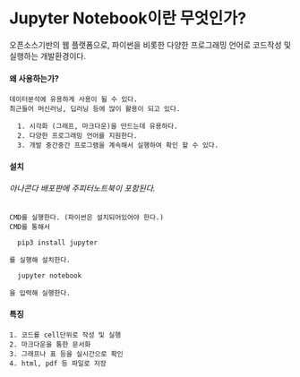 # Jupyter Notebook이란 무엇인가?
오픈소스기반의 웹 플랫폼으로, 파이썬을 비롯한 다양한 프로그래밍 언어로 코드작성 및 실행하는 개발환경이다.

  #### 왜 사용하는가?

    데이터분석에 유용하게 사용이 될 수 있다.
    최근들어 머신러닝, 딥러닝 등에 많이 활용이 되고 있다.

      1. 시각화 (그래프, 마크다운)을 만드는데 유용하다.
      2. 다양한 프로그래밍 언어를 지원한다.
      3. 개발 중간중간 프로그램을 계속해서 실행하여 확인 할 수 있다.


  #### 설치
  ###### 아나콘다 배포판에 주피터노트북이 포함된다.

    CMD를 실행한다. (파이썬은 설치되어있어야 한다.)
    CMD를 통해서
    
      pip3 install jupyter

    를 실행해 설치한다.

      jupyter notebook

    을 입력해 실행한다.



  #### 특징

    1. 코드를 cell단위로 작성 및 실행
    2. 마크다운을 통한 문서화
    3. 그래프나 표 등을 실시간으로 확인
    4. html, pdf 등 파일로 저장

